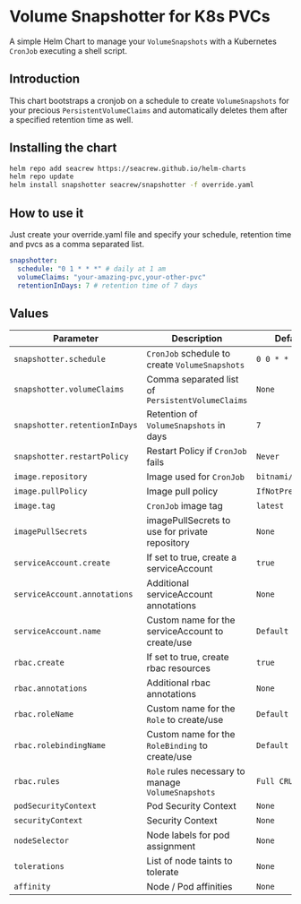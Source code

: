 # Volume Snapshotter for K8s PVCs
A simple Helm Chart to manage your `VolumeSnapshots` with a Kubernetes `CronJob` executing a shell script.

## Introduction
This chart bootstraps a cronjob on a schedule to create `VolumeSnapshots` for your precious `PersistentVolumeClaims` and automatically deletes them after a specified retention time as well.

## Installing the chart
```bash
helm repo add seacrew https://seacrew.github.io/helm-charts
helm repo update
helm install snapshotter seacrew/snapshotter -f override.yaml
```

## How to use it

Just create your override.yaml file and specify your schedule, retention time and pvcs as a comma separated list.

```yaml
snapshotter:
  schedule: "0 1 * * *" # daily at 1 am
  volumeClaims: "your-amazing-pvc,your-other-pvc"
  retentionInDays: 7 # retention time of 7 days
```

## Values

| Parameter | Description | Default |
| --------- | ----------- | ------- |
| `snapshotter.schedule`        | `CronJob` schedule to create `VolumeSnapshots`        | `0 0 * * *`       |
| `snapshotter.volumeClaims`    | Comma separated list of `PersistentVolumeClaims`      | `None`            |
| `snapshotter.retentionInDays` | Retention of `VolumeSnapshots` in days                | `7`               |
| `snapshotter.restartPolicy`   | Restart Policy if `CronJob` fails                     | `Never`           |
| `image.repository`            | Image used for `CronJob`                              | `bitnami/kubectl` |
| `image.pullPolicy`            | Image pull policy                                     | `IfNotPresent`    |
| `image.tag`                   | `CronJob` image tag                                   | `latest`          |
| `imagePullSecrets`            | imagePullSecrets to use for private repository        | `None`            |
| `serviceAccount.create`       | If set to true, create a serviceAccount               | `true`            |
| `serviceAccount.annotations`  |  Additional serviceAccount annotations                | `None`            |
| `serviceAccount.name`         | Custom name for the serviceAccount to create/use      | `Default`         |
| `rbac.create`                 | If set to true, create rbac resources                 | `true`            |
| `rbac.annotations`            | Additional rbac annotations                           | `None`            |
| `rbac.roleName`               | Custom name for the `Role` to create/use              | `Default`         |
| `rbac.rolebindingName`        | Custom name for the `RoleBinding` to create/use       | `Default`         |
| `rbac.rules`                  | `Role` rules necessary to manage `VolumeSnapshots`    | `Full CRUD`       |
| `podSecurityContext`          | Pod Security Context                                  | `None`            |
| `securityContext`             | Security Context                                      | `None`            |
| `nodeSelector`                | Node labels for pod assignment                        | `None`            |
| `tolerations`                 | List of node taints to tolerate                       | `None`            |
| `affinity`                    | Node / Pod affinities                                 | `None`            |
